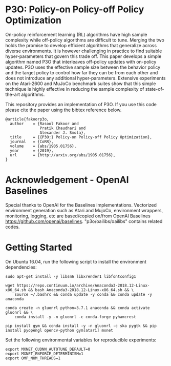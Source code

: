 P3O: Policy-on Policy-off Policy Optimization
=============================================

On-policy reinforcement learning (RL) algorithms have high sample complexity while off-policy algorithms are difficult to tune. Merging the two holds the promise to develop efficient algorithms that generalize across diverse environments. It is however challenging in practice to find suitable hyper-parameters that govern this trade off. This paper develops a simple algorithm named P3O that interleaves off-policy updates with on-policy updates. P3O uses the effective sample size between the behavior policy and the target policy to control how far they can be from each other and does not introduce any additional hyper-parameters. Extensive experiments on the Atari-2600 and MuJoCo benchmark suites show that this simple technique is highly effective in reducing the sample complexity of state-of-the-art algorithms.


This repository provides an implementation of P3O. If you use this code please cite the paper using the bibtex reference below.

```
@article{fakoorp3o,
  author    = {Rasool Fakoor and
               Pratik Chaudhari and
               Alexander J. Smola},
  title     = {{P3O:} Policy-on Policy-off Policy Optimization},
  journal   = {CoRR},
  volume    = {abs/1905.01756},
  year      = {2019},
  url       = {http://arxiv.org/abs/1905.01756},
}

```
# Acknowledgement - OpenAI Baselines

Special thanks to OpenAI for the Baselines implementations. Vectorized environment generation such as Atari and MujoCo, environment wrappers, monitoring, logging, etc are based/copied on/from OpenAI Baselines <https://github.com/openai/baselines>. "p3o/oailibs/oailibs" contains related codes.


# Getting Started

On Ubuntu 16.04, run the following script to install the environment dependencies:

```
sudo apt-get install -y libsm6 libxrender1 libfontconfig1

wget https://repo.continuum.io/archive/Anaconda3-2018.12-Linux-x86_64.sh && bash Anaconda3-2018.12-Linux-x86_64.sh && \
    source ~/.bashrc && conda update -y conda && conda update -y anaconda

conda create -n gluonrl python=3.7.1 anaconda && conda activate gluonrl && \
    conda install -y -n gluonrl -c conda-forge pyhamcrest

pip install gym && conda install -y -n gluonrl -c ska pygtk && pip install pyopengl opencv-python gym[atari] mxnet
```

Set the following environmental variables for reproducible experiments:

```
export MXNET_CUDNN_AUTOTUNE_DEFAULT=0
export MXNET_ENFORCE_DETERMINISM=1
export OMP_NUM_THREADS=1
```
